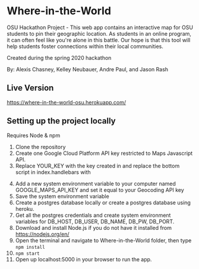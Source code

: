 # Where-in-the-World
OSU Hackathon Project - This web app contains an interactive map for OSU students to pin their geographic location. As students in an online program, it can often feel like you're alone in this battle. Our hope is that this tool will help students foster connections within their local communities.
<p>Created during the spring 2020 hackathon</p>
<p>By: Alexis Chasney, Kelley Neubauer, Andre Paul, and Jason Rash</p>

## Live Version
https://where-in-the-world-osu.herokuapp.com/

## Setting up the project locally
Requires Node & npm

1.  Clone the repository
2.  Create one Google Cloud Platform API key restricted to Maps Javascript API.
3.  Replace YOUR_KEY with the key created in and replace the bottom script in index.handlebars with
<code> <script async defer src="https://maps.googleapis.com/maps/api/js?key=YOUR_KEY&callback=initMap"></script> </code>
4.  Add a new system environment variable to your computer named GOOGLE_MAPS_API_KEY and set it equal to your Geocoding API key
5.  Save the system environment variable
6.  Create a postgres database locally or create a postgres database using heroku.
7.  Get all the postgres credentials and create system environment variables for DB_HOST, DB_USER, DB_NAME, DB_PW, DB_PORT.
7.  Download and install Node.js if you do not have it installed from https://nodejs.org/en/
7.  Open the terminal and navigate to Where-in-the-World folder, then type <code>npm install</code>
9.  <code>npm start</code>
11. Open up localhost:5000 in your browser to run the app.

